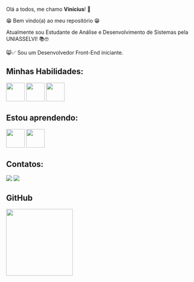 Olá a todos, me chamo **Vinícius**! 👋

😁 Bem vindo(a) ao meu repositório 😁

Atualmente sou Estudante de Análise e Desenvolvimento de Sistemas pela UNIASSELVI! 📚🤓

😸✅ Sou um Desenvolvedor Front-End iniciante.

## Minhas Habilidades:

<img loading="lazy" src="https://logospng.org/download/html-5/logo-html-5-256.png" width="50" height="50"/> <img loading="lazy" src="https://logospng.org/download/css-3/logo-css-3-256.png" width="50" height="50"/> <img loading="lazy" src="https://logospng.org/download/javascript/logo-javascript-icon-256.png" width="50" height="50"/> 


## Estou aprendendo:

<img loading="lazy" src="https://logospng.org/download/react/logo-react-256.png" width="50" height="50"/> <img loading="lazy" src="https://logospng.org/download/angular-js/logo-angular-js-icon-1024.png" width="50" height="50"/>

## Contatos:

<div>
<a href="https://instagram.com/viniaz" target="_blank"><img loading="lazy" src="https://img.shields.io/badge/-Instagram-%23E4405F?style=for-the-badge&logo=instagram&logoColor=white" target="_blank"></a>
<a href="https://www.linkedin.com/in/vin%C3%ADcius-azevedo-333539239/" target="_blank"><img loading="lazy" src="https://img.shields.io/badge/-LinkedIn-%230077B5?style=for-the-badge&logo=linkedin&logoColor=white" target="_blank"></a>   
</div>

## GitHub 
<div>
<a href="https://github.com/viniciusaze">
<img loading="lazy" height="180em" src="https://github-readme-stats.vercel.app/api/top-langs/?username=viniciusaze&layout=compact&langs_count=7&theme=dracula"/>
</div>
